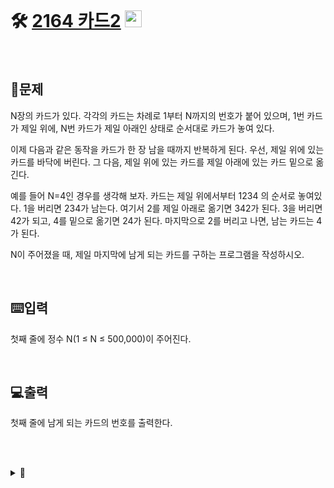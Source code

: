<br>

# 🛠️ [2164 카드2](http://www.acmicpc.net/problem/2164) <img height="27px" width="27px" src="https://static.solved.ac/tier_small/7.svg"/>

<br>

## 📖문제
N장의 카드가 있다. 각각의 카드는 차례로 1부터 N까지의 번호가 붙어 있으며, 1번 카드가 제일 위에, N번 카드가 제일 아래인 상태로 순서대로 카드가 놓여 있다.

이제 다음과 같은 동작을 카드가 한 장 남을 때까지 반복하게 된다. 우선, 제일 위에 있는 카드를 바닥에 버린다. 그 다음, 제일 위에 있는 카드를 제일 아래에 있는 카드 밑으로 옮긴다.

예를 들어 N=4인 경우를 생각해 보자. 카드는 제일 위에서부터 1234 의 순서로 놓여있다. 1을 버리면 234가 남는다. 여기서 2를 제일 아래로 옮기면 342가 된다. 3을 버리면 42가 되고, 4를 밑으로 옮기면 24가 된다. 마지막으로 2를 버리고 나면, 남는 카드는 4가 된다.

N이 주어졌을 때, 제일 마지막에 남게 되는 카드를 구하는 프로그램을 작성하시오.

<br>

## ⌨️입력
첫째 줄에 정수 N(1 ≤ N ≤ 500,000)이 주어진다.

<br>

## 💻출력
첫째 줄에 남게 되는 카드의 번호를 출력한다.

<br><br>

<details>
  <summary>🎈</summary>
  <br>
  반복문 안에서 <code>pop()</code> 사용 시 시간복잡도가 O(n<sup>2</sup>) 으로 위 문제에서는 시간 초과가 뜸 <br><br>
  
  끝자리에 요소를 추가하는 <code>append()</code> 와 달리 <code>pop(n)</code> 은 탐색 알고리즘이 포함되어 시간복잡도가 O(n)이다

  <br>
  
  따라서, 
  ```python
  from collections import deque
  import sys

  Q = deque = deque()

  ...중략...

  while len(Q) != 1:
    Q.popleft() 
    Q.append(Q.popleft())

  ...중략
  ```
  위와 같이 deque를 사용하여 queue를 이용해야 함
  <br><br>

  ## 🪄참고자료
  1. [Python list 연산에 따른 시간 복잡도](https://hyun-am-coding.tistory.com/entry/Python-list-%EC%97%B0%EC%82%B0%EC%97%90-%EB%94%B0%EB%A5%B8-%EC%8B%9C%EA%B0%84-%EB%B3%B5%EC%9E%A1%EB%8F%84)
  
  2. [[Python] Dequeue 사용하기](https://ooeunz.tistory.com/31)
  
</details>

<br><br>

